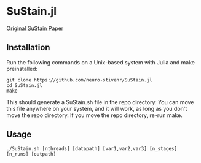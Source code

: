 # SuStain.jl

[Original SuStain Paper](https://doi.org/10.1038/s41467-018-05892-0)

## Installation

Run the following commands on a Unix-based system with Julia and make preinstalled:

```shell
git clone https://github.com/neuro-stivenr/SuStain.jl
cd SuStain.jl
make
```

This should generate a SuStain.sh file in the repo directory.
You can move this file anywhere on your system, and it will work, as long as you don't move the repo directory.
If you move the repo directory, re-run make.

## Usage

```shell
./SuStain.sh [nthreads] [datapath] [var1,var2,var3] [n_stages] [n_runs] [outpath]
```
